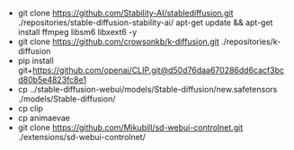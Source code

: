 * git clone  https://github.com/Stability-AI/stablediffusion.git ./repositories/stable-diffusion-stability-ai/
apt-get update && apt-get install ffmpeg libsm6 libxext6  -y
* git clone https://github.com/crowsonkb/k-diffusion.git ./repositories/k-diffusion
* pip install git+https://github.com/openai/CLIP.git@d50d76daa670286dd6cacf3bcd80b5e4823fc8e1
* cp ../stable-diffusion-webui/models/Stable-diffusion/new.safetensors ./models/Stable-diffusion/
* cp clip
* cp animaevae
* git clone https://github.com/Mikubill/sd-webui-controlnet.git ./extensions/sd-webui-controlnet/